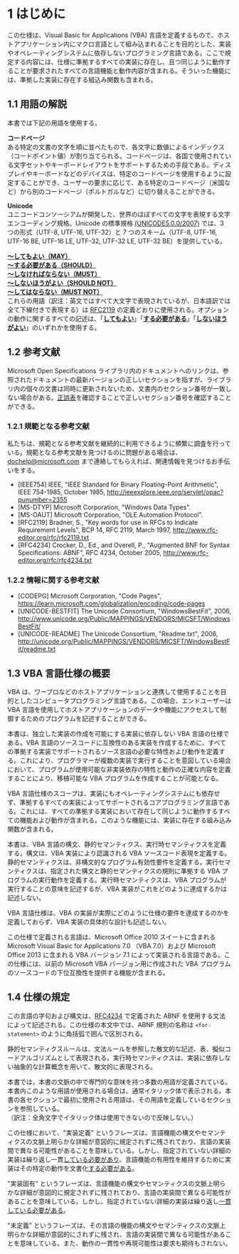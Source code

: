 # 1 はじめに

この仕様は、Visual Basic for Applications (VBA) 言語を定義するもので、ホストアプリケーション内にマクロ言語として組み込まれることを目的とした、実装やオペレーティングシステムに依存しないプログラミング言語である。ここで規定する内容には、仕様に準拠するすべての実装に存在し、且つ同じように動作することが要求されたすべての言語機能と動作内容が含まれる。そういった機能には、準拠した実装に存在する組込み関数も含まれる。

## 1.1 用語の解説

本書では下記の用語を使用する。

**コードページ**  
ある特定の文書の文字を順に並べたもので、各文字に数値によるインデックス（コードポイント値）が割り当てられる。コードページは、各国で使用されている文字セットやキーボードレイアウトをサポートするための手段である。ディスプレイやキーボードなどのデバイスは、特定のコードページを使用するように設定することができ、ユーザーの要求に応じて、ある特定のコードページ（米国など）から別のコードページ（ポルトガルなど）に切り替えることができる。

**Unicode**  
ユニコードコンソーシアムが開発した、世界のほぼすべての文字を表現する文字エンコーディング規格。Unicode の標準規格 [(UNICODE5.0.0/2007)](https://go.microsoft.com/fwlink/?LinkId=154659) では、3 つの形式（UTF-8, UTF-16, UTF-32）と 7 つのスキーム（UTF-8, UTF-16, UTF-16 BE, UTF-16 LE, UTF-32, UTF-32 LE, UTF-32 BE）を提供している。

<ins>**～してもよい（MAY）**</ins>  
<ins>**～する必要がある（SHOULD）**</ins>  
<ins>**～しなければならない（MUST）**</ins>  
<ins>**～しないほうがよい（SHOULD NOT）**</ins>  
<ins>**～してはならない（MUST NOT）**</ins>  
これらの用語（訳注：英文ではすべて大文字で表現されているが、日本語訳では全て下線付きで表現する）は [RFC2119](https://go.microsoft.com/fwlink/?LinkId=90317) の定義どおりに使用される。オプションの動作に関するすべての記述は、「<ins>**してもよい**</ins>」「<ins>**する必要がある**</ins>」「<ins>**しないほうがよい**</ins>」のいずれかを使用する。

## 1.2 参考文献

Microsoft Open Specifications ライブラリ内のドキュメントへのリンクは、参照されたドキュメントの最新バージョンの正しいセクションを指すが、ライブラリ内の個々の文書は同時に更新されないため、文書内のセクション番号が一致しない場合がある。[正誤表](https://go.microsoft.com/fwlink/?linkid=850906)を確認することで正しいセクション番号を確認することができる。

### 1.2.1 規範となる参考文献
私たちは、規範となる参考文献を継続的に利用できるように頻繁に調査を行っている。規範となる参考文献を見つけるのに問題がある場合は、dochelp@microsoft.com まで連絡してもらえれば、関連情報を見つけるお手伝いをする。

- [IEEE754] IEEE, "IEEE Standard for Binary Floating-Point Arithmetic", IEEE 754-1985, October 1985, http://ieeexplore.ieee.org/servlet/opac?punumber=2355
- [MS-DTYP] Microsoft Corporation, "Windows Data Types".
- [MS-OAUT] Microsoft Corporation, "OLE Automation Protocol".
- [RFC2119] Bradner, S., "Key words for use in RFCs to Indicate Requirement Levels", BCP 14, RFC 2119, March 1997, http://www.rfc-editor.org/rfc/rfc2119.txt
- [RFC4234] Crocker, D., Ed., and Overell, P., "Augmented BNF for Syntax Specifications: ABNF", RFC 4234, October 2005, http://www.rfc-editor.org/rfc/rfc4234.txt

### 1.2.2 情報に関する参考文献
- [CODEPG] Microsoft Corporation, "Code Pages", https://learn.microsoft.com/globalization/encoding/code-pages
- [UNICODE-BESTFIT] The Unicode Consortium, "WindowsBestFit", 2006, http://www.unicode.org/Public/MAPPINGS/VENDORS/MICSFT/WindowsBestFit/
- [UNICODE-README] The Unicode Consortium, "Readme.txt", 2006, http://unicode.org/Public/MAPPINGS/VENDORS/MICSFT/WindowsBestFit/readme.txt

## 1.3 VBA 言語仕様の概要
VBA は、ワープロなどのホストアプリケーションと連携して使用することを目的としたコンピュータプログラミング言語である。この場合、エンドユーザーは VBA 言語を使用してホストアプリケーションのデータや機能にアクセスして制御するためのプログラムを記述することができる。

本書は、独立した実装の作成を可能にする実装に依存しない VBA 言語の仕様である。VBA 言語のソースコードに互換性のある実装を作成するために、すべての準拠する実装でサポートされるソース言語の必要な特性および動作を定義する。これにより、プログラマーが複数の実装で実行することを意図している場合において、プログラムが使用可能な非実装依存の特性と動作の正確な内容を定義することにより、移植可能な VBA プログラムを作成することが可能となる。

VBA 言語仕様のスコープは、実装にもオペレーティングシステムにも依存せず、準拠するすべての実装によってサポートされるコアプログラミング言語である。これには、すべての準拠する実装において存在して同じように動作するすべての機能および動作が含まれる。このような機能には、実装に存在する組み込み関数が含まれる。

本書は、VBA 言語の構文、静的セマンティクス、実行時セマンティクスを定義する。構文は、VBA 実装により認識される VBA ソースコード表現を定義する。静的セマンティクスは、非構文的なプログラム有効性要件を定義する。実行セマンティクスは、指定された構文と静的セマンティクスの規則に準拠する VBA プログラムの実行動作を定義する。実行時セマンティクスは、VBA プログラムが実行することの意味を記述するが、VBA 実装がこれをどのように達成するかは記述しない。

VBA 言語仕様は、VBA の実装が実際にどのように仕様の要件を達成するのかを定義しておらず、VBA 実装の具体的な設計も記述しない。

この仕様で定義される言語は、Microsoft Office 2010 スイートに含まれる Microsoft Visual Basic for Applications 7.0 （VBA 7.0）および Microsoft Office 2013 に含まれる VBA バージョン 7.1 によって実装される言語である。この仕様には、以前の Microsoft VBA バージョン用に作成された VBA プログラムのソースコードの下位互換性を提供する機能が含まれる。

## 1.4 仕様の規定

この言語の字句および構文は、[RFC4234](https://go.microsoft.com/fwlink/?LinkId=90462) で定義された ABNF を使用する文法によって記述される。この仕様の本文中では、ABNF 規則の名称は `<for-statement>` のように角括弧で囲んで区別される。

静的セマンティクスルールは、文法ルールを参照した散文的な記述、表、擬似コードアルゴリズムとして表現される。実行時セマンティクスは、実装に依存しない抽象的な計算概念を用いて、散文的に表現される。

本書では，本書の文脈の中で専門的な意味を持つ多数の用語が定義されている。本書内このような用語が使用される場合は、通常イタリック体で表示される。本書の各セクションで最初に使用される用語は、その用語を定義しているセクションを参照している。  
（訳注：全角文字でイタリック体は使用できないので反映しない。）

この仕様において、"実装定義" というフレーズは、言語機能の構文やセマンティクスの文脈上明らかな詳細が意図的に規定されずに残されており、言語の実装間で異なる可能性があることを意味している。しかし、指定されていない詳細の実装は繰り返し一貫<ins>している必要があり</ins>、言語機能の有用性を維持するために実装はその特定の動作を文書化<ins>する必要がある</ins>。

"実装固有" というフレーズは、言語機能の構文やセマンティクスの文脈上明らかな詳細が意図的に規定されずに残されており、言語の実装間で異なる可能性があることを意味している。しかし、指定されていない詳細の実装は繰り返し<ins>一貫している必要がある</ins>。

"未定義" というフレーズは、その言語の機能の構文やセマンティクスの文脈上明らかな詳細が意図的にされずに残され、言語の実装間で異なる可能性があることを意味している。また、動作の一貫性や再現可能性は要求も期待もされない。
